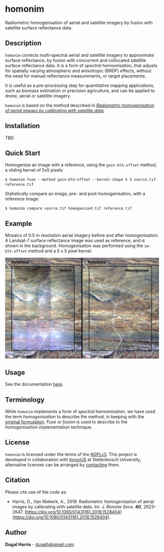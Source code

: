 # homonim

Radiometric homogenisation of aerial and satellite imagery by fusion with satellite surface reflectance data.  

## Description

`homonim` corrects multi-spectral aerial and satellite imagery to approximate surface reflectance, by fusion with concurrent and collocated satellite surface reflectance data.  It is a form of *spectral harmonisation*, that  adjusts for spatially varying atmospheric and anisotropic (BRDF) effects, without the need for manual reflectance measurements, or target placements.  

It is useful as a pre-processing step for quantitative mapping applications, such as biomass estimation or precision agriculture, and can be applied to drone, aerial or satellite imagery.  

`homonim` is based on the method described in [*Radiometric homogenisation of aerial images by calibrating with satellite data*](https://www.researchgate.net/publication/328317307_Radiometric_homogenisation_of_aerial_images_by_calibrating_with_satellite_data).

## Installation
TBD
<!--`homonim` is available as a python 3 package, via `pip` and `conda`.  Under Windows, we recommend using `conda` to simplify the installation of binary dependencies.  The [Miniconda](https://docs.conda.io/en/latest/miniconda.html) installation provides a minimal `conda`.
### conda
```shell
$ conda install -c conda-forge homonim
```
### pip
```shell
$ pip install homonim
```-->
## Quick Start
Homogenise an image with a reference, using the `gain-blk-offset` method, a sliding kernel of 5x5 pixels:
```shell
$ homonim fuse --method gain-blk-offset --kernel-shape 5 5 source.tif reference.tif 
```
Statistically compare an image, pre- and post-homogenisation, with a reference image:
```shell
$ homonim compare source.tif homogenised.tif reference.tif
```

## Example
Mosaics of 0.5 m resolution aerial imagery before and after homogenisation.  A Landsat-7 surface reflectance image was used as reference, and is shown in the background.  Homogenisation was performed using the `im-blk-offset` method and a 5 x 5 pixel kernel.  

![example](data/readme_eg.jpg)

## Usage
See the documentation [here](docs/usage.rst).

## Terminology
While `homonim` implements a form of *spectral harmonisation*, we have used the term *homogenisation* to describe the method, in keeping with the [original formulation](https://www.researchgate.net/publication/328317307_Radiometric_homogenisation_of_aerial_images_by_calibrating_with_satellite_data).  *Fuse* or *fusion* is used to describe to the *homogenisation* implementation technique.

## License
`homonim` is licensed under the terms of the [AGPLv3](https://www.gnu.org/licenses/agpl-3.0.en.html).  This project is developed in collaboration with [InnovUS](https://www.innovus.co.za/) at Stellenbosch University, alternative licenses can be arranged by [contacting](mailto:sjdewet@sun.ac.za) them.

## Citation
Please cite use of the code as: 
- Harris, D., Van Niekerk, A., 2019. Radiometric homogenisation of aerial images by calibrating with satellite data. *Int. J. Remote Sens.* **40**, 2623–2647. [https://doi.org/10.1080/01431161.2018.1528404](https://doi.org/10.1080/01431161.2018.1528404). 

## Author
**Dugal Harris** - [dugalh@gmail.com](mailto:dugalh@gmail.com)
